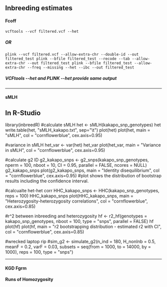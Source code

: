 ## Inbreeding estimates


#### Fcoff

`vcftools --vcf filtered.vcf --het`

##### OR

`plink --vcf filtered.vcf --allow-extra-chr --double-id --out filtered_test
plink --bfile filtered_test --recode --tab --allow-extra-chr --out filtered_test
plink --bfile filtered_test --allow-extra-chr --freq --missing --het --ibc --out filtered_test`

##### VCFtools --het and PLINK --het provide same output


***


#### sMLH

## In R-Studio

library(inbreedR)
#calculate sMLH
het <- sMLH(kakapo_snp_genotypes)
het
write.table(het, "sMLH_kakapo.txt", sep="\t")
plot(het)
plot(het, main = "sMLH",
     col = "cornflowerblue", cex.axis=0.95)


#variance in sMLH
het_var <- var(het)
het_var
plot(het_var, main = "Variance in sMLH", col = "cornflowerblue", cex.axis=0.95)


#calculate g2 ID 
g2_kakapo_snps <- g2_snps(kakapo_snp_genotypes, nperm = 100, nboot = 10, CI = 0.95, parallel = FALSE, ncores = NULL)
g2_kakapo_snps
plot(g2_kakapo_snps, main = "Identity disequilibrium", col = "cornflowerblue", cex.axis=0.95)
#plot shows the distribution of bootstrap results including the confidence interval.


#calcualte het-het corr 
HHC_kakapo_snps <- HHC(kakapo_snp_genotypes, reps = 100)
HHC_kakapo_snps
plot(HHC_kakapo_snps, main = "Heterozygosity-heterozygosity correlations", col = "cornflowerblue", cex.axis=0.85)


#r^2 between inbreeding and heterozygosity
hf <- r2_hf(genotypes = kakapo_snp_genotypes, nboot = 100, type = "snps", parallel = FALSE)
hf
plot(hf)
plot(hf, main = "r2 bootstrapping distribution - estimated r2 with CI", col = "cornflowerblue", cex.axis=0.85)


#wrecked laptop rip
#sim_g2 <- simulate_g2(n_ind = 180, H_nonInb = 0.5, meanF = 0.2, varF = 0.03, subsets = seq(from = 1000, to = 14000, by = 1000), reps = 100, type = "snps")


***


#### KGD Fgrm

#### Runs of Homozygosity
